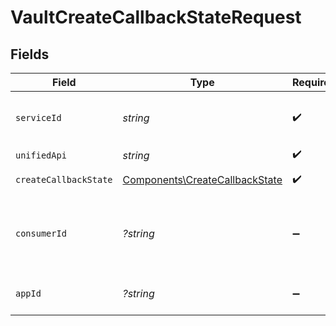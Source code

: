 # VaultCreateCallbackStateRequest


## Fields

| Field                                                                            | Type                                                                             | Required                                                                         | Description                                                                      | Example                                                                          |
| -------------------------------------------------------------------------------- | -------------------------------------------------------------------------------- | -------------------------------------------------------------------------------- | -------------------------------------------------------------------------------- | -------------------------------------------------------------------------------- |
| `serviceId`                                                                      | *string*                                                                         | :heavy_check_mark:                                                               | Service ID of the resource to return                                             | pipedrive                                                                        |
| `unifiedApi`                                                                     | *string*                                                                         | :heavy_check_mark:                                                               | Unified API                                                                      | crm                                                                              |
| `createCallbackState`                                                            | [Components\CreateCallbackState](../../Models/Components/CreateCallbackState.md) | :heavy_check_mark:                                                               | Callback state data                                                              |                                                                                  |
| `consumerId`                                                                     | *?string*                                                                        | :heavy_minus_sign:                                                               | ID of the consumer which you want to get or push data from                       | test-consumer                                                                    |
| `appId`                                                                          | *?string*                                                                        | :heavy_minus_sign:                                                               | The ID of your Unify application                                                 | dSBdXd2H6Mqwfg0atXHXYcysLJE9qyn1VwBtXHX                                          |